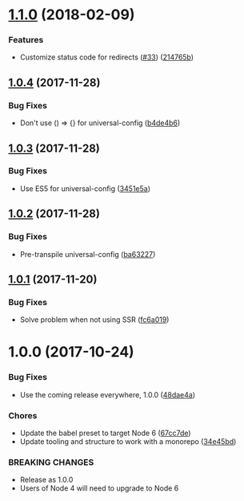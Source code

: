 <a name="1.1.0"></a>
# [1.1.0](https://github.com/rocjs/roc-extensions/tree/master/packages/roc-package-web-app-react/compare/v1.0.0...v1.1.0) (2018-02-09)


### Features

* Customize status code for redirects ([#33](https://github.com/rocjs/roc-extensions/tree/master/packages/roc-package-web-app-react/issues/33)) ([214765b](https://github.com/rocjs/roc-extensions/tree/master/packages/roc-package-web-app-react/commit/214765b))



<a name="1.0.4"></a>
## [1.0.4](https://github.com/rocjs/roc-extensions/tree/master/packages/roc-package-web-app-react/compare/v1.0.0...v1.0.4) (2017-11-28)


### Bug Fixes

* Don't use () => {} for universal-config ([b4de4b6](https://github.com/rocjs/roc-extensions/tree/master/packages/roc-package-web-app-react/commit/b4de4b6))



<a name="1.0.3"></a>
## [1.0.3](https://github.com/rocjs/roc-extensions/tree/master/packages/roc-package-web-app-react/compare/v1.0.0...v1.0.3) (2017-11-28)


### Bug Fixes

* Use ES5 for universal-config ([3451e5a](https://github.com/rocjs/roc-extensions/tree/master/packages/roc-package-web-app-react/commit/3451e5a))



<a name="1.0.2"></a>
## [1.0.2](https://github.com/rocjs/roc-extensions/tree/master/packages/roc-package-web-app-react/compare/v1.0.0...v1.0.2) (2017-11-28)


### Bug Fixes

* Pre-transpile universal-config ([ba63227](https://github.com/rocjs/roc-extensions/tree/master/packages/roc-package-web-app-react/commit/ba63227))



<a name="1.0.1"></a>
## [1.0.1](https://github.com/rocjs/roc-extensions/tree/master/packages/roc-package-web-app-react/compare/v1.0.0...v1.0.1) (2017-11-20)


### Bug Fixes

* Solve problem when not using SSR ([fc6a019](https://github.com/rocjs/roc-extensions/tree/master/packages/roc-package-web-app-react/commit/fc6a019))



<a name="1.0.0"></a>
# 1.0.0 (2017-10-24)


### Bug Fixes

* Use the coming release everywhere, 1.0.0 ([48dae4a](https://github.com/rocjs/roc-extensions/tree/master/packages/roc-package-web-app-react/commit/48dae4a))


### Chores

* Update the babel preset to target Node 6 ([67cc7de](https://github.com/rocjs/roc-extensions/tree/master/packages/roc-package-web-app-react/commit/67cc7de))
* Update tooling and structure to work with a monorepo ([34e45bd](https://github.com/rocjs/roc-extensions/tree/master/packages/roc-package-web-app-react/commit/34e45bd))


### BREAKING CHANGES

* Release as 1.0.0
* Users of Node 4 will need to upgrade to Node 6




